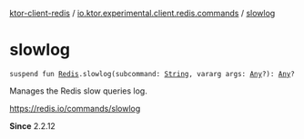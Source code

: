 [ktor-client-redis](../index.md) / [io.ktor.experimental.client.redis.commands](index.md) / [slowlog](./slowlog.md)

# slowlog

`suspend fun `[`Redis`](../io.ktor.experimental.client.redis/-redis/index.md)`.slowlog(subcommand: `[`String`](https://kotlinlang.org/api/latest/jvm/stdlib/kotlin/-string/index.html)`, vararg args: `[`Any`](https://kotlinlang.org/api/latest/jvm/stdlib/kotlin/-any/index.html)`?): `[`Any`](https://kotlinlang.org/api/latest/jvm/stdlib/kotlin/-any/index.html)`?`

Manages the Redis slow queries log.

https://redis.io/commands/slowlog

**Since**
2.2.12


